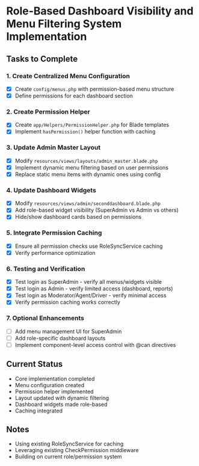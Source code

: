 # Role-Based Dashboard Visibility and Menu Filtering System Implementation

## Tasks to Complete

### 1. Create Centralized Menu Configuration
- [x] Create `config/menus.php` with permission-based menu structure
- [x] Define permissions for each dashboard section

### 2. Create Permission Helper
- [x] Create `app/Helpers/PermissionHelper.php` for Blade templates
- [x] Implement `hasPermission()` helper function with caching

### 3. Update Admin Master Layout
- [x] Modify `resources/views/layouts/admin_master.blade.php`
- [x] Implement dynamic menu filtering based on user permissions
- [x] Replace static menu items with dynamic ones using config

### 4. Update Dashboard Widgets
- [x] Modify `resources/views/admin/seconddashboard.blade.php`
- [x] Add role-based widget visibility (SuperAdmin vs Admin vs others)
- [x] Hide/show dashboard cards based on permissions

### 5. Integrate Permission Caching
- [x] Ensure all permission checks use RoleSyncService caching
- [x] Verify performance optimization

### 6. Testing and Verification
- [x] Test login as SuperAdmin - verify all menus/widgets visible
- [x] Test login as Admin - verify limited access (dashboard, reports)
- [x] Test login as Moderator/Agent/Driver - verify minimal access
- [x] Verify permission caching works correctly

### 7. Optional Enhancements
- [ ] Add menu management UI for SuperAdmin
- [ ] Add role-specific dashboard layouts
- [ ] Implement component-level access control with @can directives

## Current Status
- Core implementation completed
- Menu configuration created
- Permission helper implemented
- Layout updated with dynamic filtering
- Dashboard widgets made role-based
- Caching integrated

## Notes
- Using existing RoleSyncService for caching
- Leveraging existing CheckPermission middleware
- Building on current role/permission system
